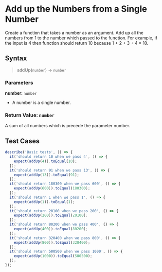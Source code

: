 # Add up the Numbers from a Single Number

Create a function that takes a number as an argument. Add up all the numbers
from 1 to the number which passed to the function. For example, if the input is
4 then function should return 10 because 1 + 2 + 3 + 4 = 10.

## Syntax

> addUp(`number`) -> `number`

### Parameters

**number**: `number`

- A number is a single number.

### Return Value: `number`

A sum of all numbers which is precede the parameter number.

## Test Cases

```js
describe('Basic tests', () => {
  it('should return 10 when we pass 4', () => {
    expect(addUp(4)).toEqual(10);
  });
  it('should return 91 when we pass 13', () => {
    expect(addUp(13)).toEqual(91);
  });
  it('should return 180300 when we pass 600', () => {
    expect(addUp(600)).toEqual(180300);
  });
  it('should return 1 when we pass 1', () => {
    expect(addUp(1)).toEqual(1);
  });
  it('should return 20100 when we pass 200', () => {
    expect(addUp(200)).toEqual(20100);
  });
  it('should return 80200 when we pass 400', () => {
    expect(addUp(400)).toEqual(80200);
  });
  it('should return 320400 when we pass 800', () => {
    expect(addUp(800)).toEqual(320400);
  });
  it('should return 500500 when we pass 1000', () => {
    expect(addUp(1000)).toEqual(500500);
  });
});
```
